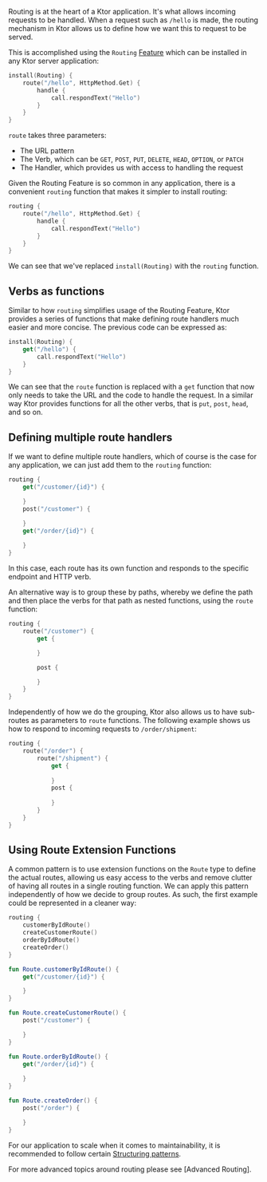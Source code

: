 [//]: # (title: Routing in Ktor)


Routing is at the heart of a Ktor application. It's what allows incoming requests to be handled. When a request such as `/hello` 
is made, the routing mechanism in Ktor allows us to define how we want this to request to be served. 

This is accomplished using the `Routing` [Feature](Features.md) which can be installed in any Ktor server application:

```Kotlin
install(Routing) {
    route("/hello", HttpMethod.Get) {
        handle {
            call.respondText("Hello")
        }
    }
}
```

`route` takes three parameters:

* The URL pattern
* The Verb, which can be `GET`, `POST`, `PUT`, `DELETE`, `HEAD`, `OPTION`, or `PATCH`
* The Handler, which provides us with access to handling the request 

Given the Routing Feature is so common in any application, there is a convenient `routing` function that makes it simpler to install routing:

```kotlin
routing {
    route("/hello", HttpMethod.Get) {
        handle {
            call.respondText("Hello")
        }
    }
}
```

We can see that we've replaced `install(Routing)` with the `routing` function.

## Verbs as functions

Similar to how `routing` simplifies usage of the Routing Feature, Ktor provides a series of functions that make defining route handlers much easier and more concise. 
The previous code can be expressed as:

```kotlin
install(Routing) {
    get("/hello") {
        call.respondText("Hello")
    }
}
```

We can see that the `route` function is replaced with a `get` function that now only needs to take the URL and the code to handle the request. In a similar 
way Ktor provides functions for all the other verbs, that is `put`, `post`, `head`, and so on.

## Defining multiple route handlers

If we want to define multiple route handlers, which of course is the case for any application, we can just add them to the `routing` function:


```kotlin
routing {
    get("/customer/{id}") {

    }
    post("/customer") {

    }
    get("/order/{id}") {
    
    }
}
```

[comment]: <> (<note>)

[comment]: <> (    <p>The {id} part of the path is how we define route parameters in Ktor, which is covered in detail in <a href="route_parameters.md">Route Parameters</a></p>)

[comment]: <> (</note>)

In this case, each route has its own function and responds to the specific endpoint and HTTP verb.

An alternative way is to group these by paths, whereby we define the path and then place the verbs for that path as nested functions, using the `route` function: 

```kotlin
routing {
    route("/customer") {
        get {

        }

        post {

        }
    }
}
```

Independently of how we do the grouping, Ktor also allows us to have sub-routes as parameters to `route` functions. The following example shows us how to respond to incoming requests to `/order/shipment`:

```kotlin
routing {
    route("/order") {
        route("/shipment") {
            get {
                
            }
            post {
                
            }
        }
    }
}
```

## Using Route Extension Functions

A common pattern is to use extension functions on the `Route` type to define the actual routes, allowing us easy access to the verbs and 
remove clutter of having all routes in a single routing function. We can apply this pattern independently of how we decide 
to group routes. As such, the first example could be represented in a cleaner way:

```kotlin
routing {
    customerByIdRoute()
    createCustomerRoute()
    orderByIdRoute()
    createOrder()
}

fun Route.customerByIdRoute() {
    get("/customer/{id}") {

    }
}

fun Route.createCustomerRoute() {
    post("/customer") {

    }
}

fun Route.orderByIdRoute() {
    get("/order/{id}") {
    
    }
}

fun Route.createOrder() {
    post("/order") {

    }
}
```

For our application to scale when it comes to maintainability, it is recommended to follow certain [Structuring patterns](Structuring_Applications.md).

<note>
<p>
For more advanced topics around routing please see [Advanced Routing].
</p>
</note>


 














